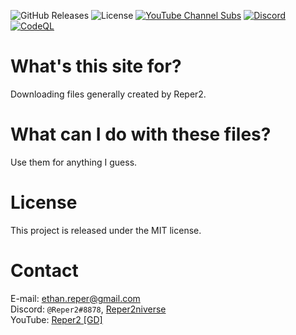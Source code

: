![GitHub Releases](https://img.shields.io/github/v/release/Reper2/Downloadable-Files?include_prereleases&sort=semver)
![License](https://img.shields.io/github/license/Reper2/downloadable-files)
[![YouTube Channel Subs](https://img.shields.io/youtube/channel/subscribers/UCofCDfLjs_TkiC-p0-k_9XA?color=%23FF6969&label=Reper2%20%5BGD%5D&logo=youtube&logoColor=%23FF0000&style=flat)](https://www.youtube.com/channel/UCofCDfLjs_TkiC-p0-k_9XA)
[![Discord](https://img.shields.io/discord/771861170256085023?color=%237289DA&label=Official%20Server&logo=discord)](https://discord.gg/JGEjfm5Gn4)
[![CodeQL](https://github.com/Reper2/downloadable-files/actions/workflows/codeql-analysis.yml/badge.svg)](https://github.com/Reper2/downloadable-files/actions/workflows/codeql-analysis.yml)

# What's this site for?
Downloading files generally created by Reper2.

# What can I do with these files?
Use them for anything I guess.

# License
This project is released under the MIT license.

# Contact
E-mail: [ethan.reper@gmail.com](mailto:ethan.reper@gmail.com)  
Discord: `@Reper2#8878`, [Reper2niverse](https://discord.gg/JGEjfm5Gn4)  
YouTube: [Reper2 [GD]](https://www.youtube.com/channel/UCofCDfLjs_TkiC-p0-k_9XA)